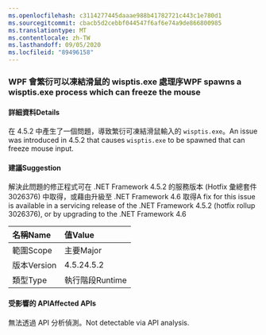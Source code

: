 ```yaml
---
ms.openlocfilehash: c3114277445daaae988b41782721c443c1e780d1
ms.sourcegitcommit: cbacb5d2cebbf044547f6af6e74a9de866800985
ms.translationtype: MT
ms.contentlocale: zh-TW
ms.lasthandoff: 09/05/2020
ms.locfileid: "89496158"
---
```

### <a name="wpf-spawns-a-wisptisexe-process-which-can-freeze-the-mouse"></a><span data-ttu-id="eb935-101">WPF 會繁衍可以凍結滑鼠的 wisptis.exe 處理序</span><span class="sxs-lookup"><span data-stu-id="eb935-101">WPF spawns a wisptis.exe process which can freeze the mouse</span></span>

#### <a name="details"></a><span data-ttu-id="eb935-102">詳細資料</span><span class="sxs-lookup"><span data-stu-id="eb935-102">Details</span></span>

<span data-ttu-id="eb935-103">在 4.5.2 中產生了一個問題，導致繁衍可凍結滑鼠輸入的 <code>wisptis.exe</code>。</span><span class="sxs-lookup"><span data-stu-id="eb935-103">An issue was introduced in 4.5.2 that causes <code>wisptis.exe</code> to be spawned that can freeze mouse input.</span></span>

#### <a name="suggestion"></a><span data-ttu-id="eb935-104">建議</span><span class="sxs-lookup"><span data-stu-id="eb935-104">Suggestion</span></span>

<span data-ttu-id="eb935-105">解決此問題的修正程式可在 .NET Framework 4.5.2 的服務版本 (Hotfix 彙總套件 3026376) 中取得，或藉由升級至 .NET Framework 4.6 取得</span><span class="sxs-lookup"><span data-stu-id="eb935-105">A fix for this issue is available in a servicing release of the .NET Framework 4.5.2 (hotfix rollup 3026376), or by upgrading to the .NET Framework 4.6</span></span>

| <span data-ttu-id="eb935-106">名稱</span><span class="sxs-lookup"><span data-stu-id="eb935-106">Name</span></span>    | <span data-ttu-id="eb935-107">值</span><span class="sxs-lookup"><span data-stu-id="eb935-107">Value</span></span>       |
|:--------|:------------|
| <span data-ttu-id="eb935-108">範圍</span><span class="sxs-lookup"><span data-stu-id="eb935-108">Scope</span></span>   |<span data-ttu-id="eb935-109">主要</span><span class="sxs-lookup"><span data-stu-id="eb935-109">Major</span></span>|
|<span data-ttu-id="eb935-110">版本</span><span class="sxs-lookup"><span data-stu-id="eb935-110">Version</span></span>|<span data-ttu-id="eb935-111">4.5.2</span><span class="sxs-lookup"><span data-stu-id="eb935-111">4.5.2</span></span>|
|<span data-ttu-id="eb935-112">類型</span><span class="sxs-lookup"><span data-stu-id="eb935-112">Type</span></span>|<span data-ttu-id="eb935-113">執行階段</span><span class="sxs-lookup"><span data-stu-id="eb935-113">Runtime</span></span>|

#### <a name="affected-apis"></a><span data-ttu-id="eb935-114">受影響的 API</span><span class="sxs-lookup"><span data-stu-id="eb935-114">Affected APIs</span></span>

<span data-ttu-id="eb935-115">無法透過 API 分析偵測。</span><span class="sxs-lookup"><span data-stu-id="eb935-115">Not detectable via API analysis.</span></span>

<!--

#### Affected APIs

Not detectable via API analysis.

-->
